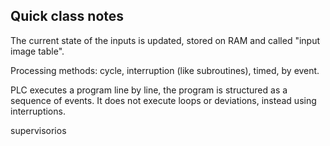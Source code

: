 ## Quick class notes

The current state of the inputs is updated, stored on RAM and called "input image table".

Processing methods: cycle, interruption (like subroutines), timed, by event.

PLC executes a program line by line, the program is structured as a sequence of events. It does not execute loops or deviations, instead using interruptions.








supervisorios
